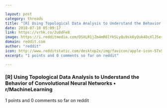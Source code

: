 ```yaml
---

layout: post
category: threads
title: "[R] Using Topological Data Analysis to Understand the Behavior of Convolutional Neural Networks"
date: 2018-07-10 05:09:17
link: https://vrhk.co/2u8dFe8
image: https://i.redditmedia.com/DSXLR1jZm4mR6lYkSLyQu9sk6yQuk4OcXlJ5er3kpHA.jpg?w=320&s=16c87f7ad8e45edee428f42b2c17eed2
domain: reddit.com
author: "reddit"
icon: http://www.redditstatic.com/desktop2x/img/favicon/apple-icon-57x57.png
excerpt: "1 points and 0 comments so far on reddit"

---
```


### [R] Using Topological Data Analysis to Understand the Behavior of Convolutional Neural Networks • r/MachineLearning

1 points and 0 comments so far on reddit